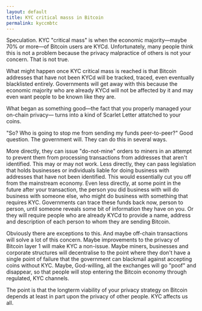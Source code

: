 ```yaml
---
layout: default
title: KYC critical masss in Bitcoin
permalink: kyccmbtc
---
```


Speculation. KYC "critical mass" is when the economic majority—maybe
70% or more—of Bitcoin users are KYCd. Unfortunately, many people
think this is not a problem because the privacy malpractice of others
is not your concern. That is not true.

What might happen once KYC critical mass is reached is that Bitcoin
addresses that have not been KYCd will be tracked, traced, even
eventually blacklisted entirely. Governments will get away with this
because the economic majority who are already KYCd will not be
affected by it and may even want people to be known like they are.

What began as something good—the fact that you properly managed your
on-chain privacy— turns into a kind of Scarlet Letter attatched to
your coins.

"So? Who is going to stop me from sending my funds peer-to-peer?" Good
 question. The government will. They can do this in several ways. 

More directly, they can issue "do-not-mine" orders to miners in an
attempt to prevent them from processing transactions from addresses
that aren't identified. This may or may not work. Less directly, they
can pass legislation that holds businesses or individuals liable for
doing business with addresses that have not been identified. This
would essentially cut you off from the mainstream economy. Even less
directly, at some point in the future after your transaction, the
person you did business with will do business with someone else, who
might do business with something that requires KYC. Governments can
trace these funds back now, person to person, until someone reveals
some bit of information they have on you. Or they will require people 
who are already KYCd to provide a name, address and description of each person to whom they are sending Bitcoin. 

Obviously there are exceptions to this. And maybe off-chain
transactions will solve a lot of this concern. Maybe improvements to
the privacy of Bitcoin layer 1 will make KYC a non-issue. Maybe
miners, businesses and corporate structures will decentralise to the
point where they don't have a single point of failure that the
government can blackmail against accepting coins without KYC. Maybe,
God-willing, all the exchanges will go "poof" and disappear, so that
people will stop entering the Bitcoin economy through regulated, KYC
channels. 

The point is that the longterm viability of your privacy strategy on
Bitcoin depends at least in part upon the privacy of other people. KYC affects us all.

